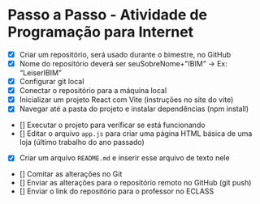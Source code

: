 # Passo a Passo - Atividade de Programação para Internet  
- [x] Criar um repositório, será usado durante o bimestre, no GitHub  
- [x] Nome do repositório deverá ser seuSobreNome+"IBIM" -> Ex: “LeiserIBIM”
- [x] Configurar git local 
- [x] Conectar o repositório para a máquina local  
- [x] Inicializar um projeto React com Vite  (instruções no site do vite)
- [x] Navegar até a pasta do projeto e instalar dependências (npm install)  
- [] Executar o projeto para verificar se está funcionando  
- [] Editar o arquivo `app.js` para criar uma página HTML básica de uma loja (último trabalho do ano passado)  
- [x] Criar um arquivo `README.md` e inserir esse arquivo de texto nele
- [] Comitar as alterações no Git  
- [] Enviar as alterações para o repositório remoto no GitHub  (git push)
- [] Enviar o link do repositório para o professor no ECLASS